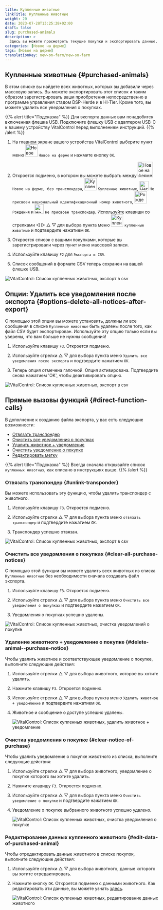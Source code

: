 ```yaml
---
title: Купленные животные
linkTitle: Купленные животные
weight: 20
date: 2023-07-28T13:25:28+02:00
draft: false
slug: purchased-animals
description: >
  Здесь вы можете просмотреть текущие покупки и экспортировать данные.
categories: [Новое на ферме]
tags: [Новое на ферме]
translationKey: new-on-farm/new-on-farm
---
```

## Купленные животные {#purchased-animals}

В этом списке вы найдете всех животных, которых вы добавили через массовую запись. Вы можете экспортировать этот список и таким образом зарегистрировать ваши приобретения непосредственно в программе управления стадом DSP-Herde и в HI-Tier. Кроме того, вы можете удалить все уведомления о покупках.

{{% alert title="Подсказка" %}}
Для экспорта данных вам понадобится включенная флешка USB. Подключите флешку USB с адаптером USB-C к вашему устройству VitalControl перед выполнением инструкций.
{{% /alert %}}

1. На главном экране вашего устройства VitalControl выберите пункт меню <img src="/icons/main/new-on-farm.svg" width="40" align="bottom" alt="Новое на ферме" /> `Новое на ферме` и нажмите кнопку `OK`.

2. Откроется подменю, в котором вы можете выбрать между <img src="/icons/registration/new-on-farm-no-transponder.svg" width="50" align="bottom" alt="Новое на ферме, без транспондера" /> `Новое на ферме, без транспондера`, <img src="/icons/main/new-on-farm.svg" width="40" align="bottom" alt="Купленные животные" /> `Купленные животные`, <img src="/icons/registration/no-eartag-number.svg" width="30" align="bottom" alt="Нет национального идентификационного номера животного" /> `Не присвоен национальный идентификационный номер животного`, <img src="/icons/main/births.svg" width="40" align="bottom" alt="Рождения" /> `Рождения` и <img src="/icons/registration/no-transponder.svg" width="30" align="bottom" alt="Не присвоен транспондер" /> `Не присвоен транспондер`. Используйте клавиши со стрелками ◁ ▷ △ ▽ для выбора пункта меню <img src="/icons/main/new-on-farm.svg" width="40" align="bottom" alt="Купленные животные" /> `купленные животные` и подтвердите нажатием `OK`.

3. Откроется список с вашими покупками, которые вы зарегистрировали через пункт меню массовой записи.

4. Используйте клавишу `F2` для `Экспорта в CSV`.

5. Список сообщений в формате CSV теперь сохранен на вашей флешке USB.

![VitalControl: Список купленных животных, экспорт в csv](../images/purchasedanimals.png "Купленные животные, экспорт в csv")

## Опции: Удалить все уведомления после экспорта {#options-delete-all-notices-after-export}

С помощью этой опции вы можете установить, должны ли все сообщения в списке `Купленные животные` быть удалены после того, как файл CSV будет экспортирован. Используйте эту опцию только если вы уверены, что вам больше не нужны сообщения!

1. Используйте клавишу `F3`. Откроется подменю.

2. Используйте стрелки △ ▽ для выбора пункта меню `Удалить все уведомления после экспорта` и подтвердите нажатием `OK`.

3. Теперь опция отмечена галочкой. Опция активирована. Подтвердите снова нажатием 'OK', чтобы деактивировать опцию.

![VitalControl: Список купленных животных, экспорт в csv](../images/delete-all.png "Удалить все уведомления после экспорта")

## Прямые вызовы функций {#direct-function-calls}

В дополнение к созданию файла экспорта, у вас есть следующие возможности:

- [Отвязать транспондер](#отвязать-транспондер)
- [Очистить все уведомления о покупках](#очистить-все-уведомления-о-покупках)
- [Удалить животное + уведомление](#удаление-животного--уведомление-о-покупке)
- [Очистить уведомление о покупке](#очистка-уведомления-о-покупке)
- [Редактировать метку](#редактирование-данных-купленного-животного)

{{% alert title="Подсказка" %}}
Всегда сначала открывайте список `купленных животных`, как описано в инструкциях выше.
{{% /alert %}}

### Отвязать транспондер {#unlink-transponder}

Вы можете использовать эту функцию, чтобы удалить транспондер с животного.

1. Используйте клавишу `F3`. Откроется подменю.

2. Используйте стрелки △ ▽ для выбора пункта меню `отвязать транспондер` и подтвердите нажатием `OK`.

3. Транспондер успешно отвязан.

![VitalControl: Список купленных животных, экспорт в csv](../images/unlink-transponder.png "Купленные животные, отвязка транспондера")

### Очистить все уведомления о покупках {#clear-all-purchase-notices}

С помощью этой функции вы можете удалить всех животных из списка `Купленные животные` без необходимости сначала создавать файл экспорта.

1. Используйте клавишу `F3`. Откроется подменю.

2. Используйте стрелки △ ▽ для выбора пункта меню `Очистить все уведомления о покупках` и подтвердите нажатием `OK`.

3. Уведомления о покупках успешно удалены.

![VitalControl: Список купленных животных, очистка уведомлений о покупке](../images/clear.png "Очистить все уведомления о покупке")

### Удаление животного + уведомление о покупке {#delete-animal--purchase-notice}

Чтобы удалить животное и соответствующее уведомление о покупке, выполните следующие действия:

1. Используйте стрелки △ ▽ для выбора животного, которое вы хотите удалить.

2. Нажмите клавишу `F3`. Откроется подменю.

3. Используйте стрелки △ ▽ для выбора пункта меню `Удалить животное + уведомление` и подтвердите нажатием `OK`.

4. Животное и сообщение о доступе успешно удалены.

    ![VitalControl: Список купленных животных, удалить животное + уведомление](../images/delete.png "Удалить животное + уведомление")

### Очистка уведомления о покупке {#clear-notice-of-purchase}

Чтобы удалить уведомление о покупке животного из списка, выполните следующие действия:

1. Используйте стрелки △ ▽ для выбора животного, уведомление о покупке которого вы хотите удалить.

2. Нажмите клавишу `F3`. Откроется подменю.

3. Используйте стрелки △ ▽ для выбора пункта меню `Очистить уведомление о покупке` и подтвердите нажатием `OK`.

4. Уведомление о покупке выбранного животного успешно удалено.

    ![VitalControl: Список купленных животных, очистка уведомления о покупке](../images/clearnotice.png "Очистить уведомление о покупке")

### Редактирование данных купленного животного {#edit-data-of-purchased-animal}

Чтобы отредактировать данные животного в списке покупок, выполните следующие действия:

1. Используйте стрелки △ ▽ для выбора животного, данные которого вы хотите отредактировать.

2. Нажмите кнопку `OK`. Откроется подменю с данными животного. Как редактировать эти данные, вы можете узнать [здесь](/ru/docs/actions/edit/#редактирование-данных-животного).

    ![VitalControl: Список купленных животных, редактирование данных животного](../images/edit.png "Редактирование данных купленного животного")
